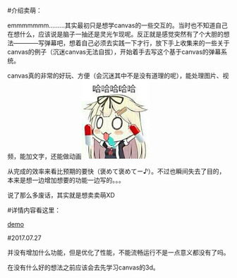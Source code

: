 #介绍卖萌：

emmmmmmm.........其实最初只是想学canvas的一些交互的。当时也不知道自己在想什么，应该说是脑子一抽还是灵光乍现呢。反正就是感觉突然有了个大胆的想法————写弹幕吧，想着自己必须去实践一下才行，放下手上收集来的一些关于canvas的例子（沉迷canvas无法自拔），开始着手去写这个基于canvas的弹幕系统。

canvas真的非常的好玩、方便（会沉迷其中不是没有道理的呢），能处理图片、视频，能加文字，还能做动画![img](https://github.com/zhangsens/zhangsens.github.io/blob/master/img/poi.jpg?raw=ture)

从完成的效率来看比预期的要快（褒めて褒めてー♪）。不过也瞬间失去了目的，本来是想一边增加想要的功能一边写的。。。

说了那么多废话，其实就是想卖卖萌XD

#详情内容看这里：

[demo](https://zhangsens.github.io/demo/danmaku.html)

#2017.07.27

并没有增加什么功能，但是优化了性能，不能流畅运行不是一点意义都没有了吗。

在没有什么好的想法之前应该会去先学习canvas的3d。